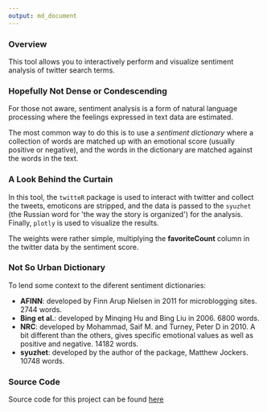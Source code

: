 ```yaml
---
output: md_document
---
```

### Overview

This tool allows you to interactively perform and visualize sentiment analysis of twitter search terms.

### Hopefully Not Dense or Condescending
For those not aware, sentiment analysis is a form of natural language processing where the feelings expressed in text data are estimated. 

The most common way to do this is to use a *sentiment dictionary* where a collection of words are matched up with an emotional score (usually positive or negative), and the words in the dictionary are matched against the words in the text.

### A Look Behind the Curtain

In this tool, the `twitteR` package is used to interact with twitter and collect the tweets, emoticons are stripped, and the data is passed to the `syuzhet`  (the Russian word for 'the way the story is organized') for the analysis. Finally, `plotly` is used to visualize the results.

The weights were rather simple, multiplying the **favoriteCount** column in the twitter data by the sentiment score.

### Not So Urban Dictionary
To lend some context to the diferent sentiment dictionaries:

* **AFINN**: developed  by Finn Arup Nielsen in 2011 for microblogging sites. 2744 words.
* **Bing et al.**: developed by Minqing Hu and Bing Liu in 2006. 6800 words.
* **NRC**: developed by Mohammad, Saif M. and Turney, Peter D in 2010. A bit different than the others, gives specific emotional values as well as positive and negative. 14182 words.
* **syuzhet**: developed by the author of the package, Matthew Jockers. 10748 words.  

### Source Code
Source code for this project can be found [here](https://github.com/pearstearns/Shiny-Twitter-Sentiment-Analysis)

